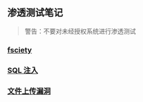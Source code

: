 ## 渗透测试笔记

> 警告：不要对未经授权系统进行渗透测试

### [fsciety](./fsciety/README.md)

### [SQL 注入](./sql/README.md)

### [文件上传漏洞](./upload/README.md)
